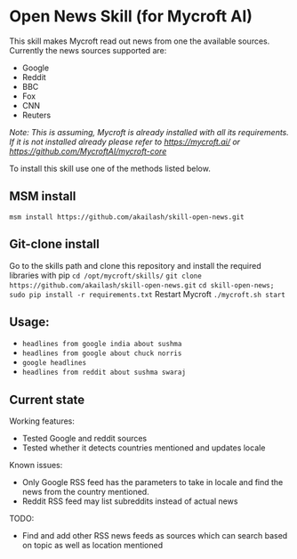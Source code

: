 # Open News Skill (for Mycroft AI)

This skill makes Mycroft read out news from one the available sources. Currently the news sources supported are:
- Google
- Reddit
- BBC
- Fox
- CNN
- Reuters

*Note: This is assuming, Mycroft is already installed with all its requirements. If it is not installed already please refer to https://mycroft.ai/ or https://github.com/MycroftAI/mycroft-core*

To install this skill use one of the methods listed below.

## MSM install

`msm install https://github.com/akailash/skill-open-news.git`

## Git-clone install

Go to the skills path and clone this repository and install the required libraries with pip
	`cd /opt/mycroft/skills/`
	`git clone https://github.com/akailash/skill-open-news.git`
	`cd skill-open-news; sudo pip install -r requirements.txt`
Restart Mycroft
	`./mycroft.sh start`

## Usage:
* `headlines from google india about sushma`
* `headlines from google about chuck norris`
* `google headlines`
* `headlines from reddit about sushma swaraj`

## Current state
 
 Working features:
  - Tested Google and reddit sources
  - Tested whether it detects countries mentioned and updates locale
 
 Known issues:
  - Only Google RSS feed has the parameters to take in locale and find the news from the country mentioned.
  - Reddit RSS feed may list subreddits instead of actual news
 
 TODO:
  - Find and add other RSS news feeds as sources which can search based on topic as well as location mentioned

